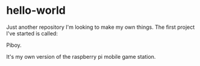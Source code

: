 # hello-world
Just another repository
I'm looking to make my own things. The first project I've started is called:

Piboy. 

It's my own version of the raspberry pi mobile game station.
